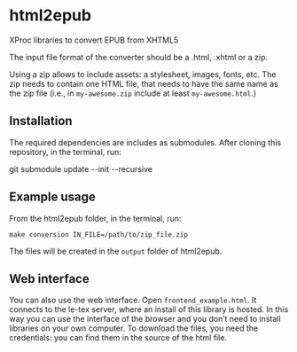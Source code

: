 # html2epub
XProc libraries to convert EPUB from XHTML5

The input file format of the converter should be a .html, .xhtml or a zip.

Using a zip allows to include assets: a stylesheet, images, fonts, etc. The zip needs to contain one HTML file, that needs to have the same name as the zip file (i.e., in `my-awesome.zip` include at least `my-awesome.html`.)

## Installation

The required dependencies are includes as submodules. After cloning this repository, in the terminal, run:

   git submodule update --init --recursive

## Example usage

From the html2epub folder, in the terminal, run:

    make conversion IN_FILE=/path/to/zip_file.zip

The files will be created in the `output` folder of html2epub.

## Web interface

You can also use the web interface. Open `frontend_example.html`. It connects to the le-tex server, where an install of this library is hosted. In this way you can use the interface of the browser and you don’t need to install libraries on your own computer. To download the files, you need the credentials: you can find them in the source of the html file.
